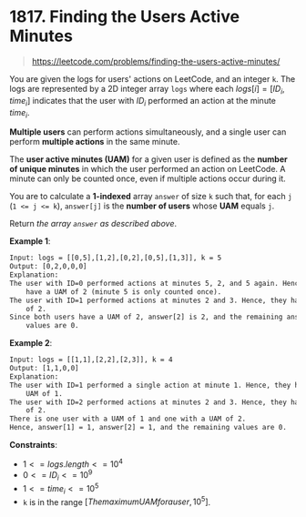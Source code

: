 # 1817. Finding the Users Active Minutes

> <https://leetcode.com/problems/finding-the-users-active-minutes/>

You are given the logs for users' actions on LeetCode, and an integer `k`. The
logs are represented by a 2D integer array `logs` where each
$logs[i] = [ID_i, time_i]$ indicates that the user with $ID_i$ performed an
action at the minute $time_i$.

**Multiple users** can perform actions simultaneously, and a single user can
perform **multiple actions** in the same minute.

The **user active minutes (UAM)** for a given user is defined as the **number
of unique minutes** in which the user performed an action on LeetCode. A minute
can only be counted once, even if multiple actions occur during it.

You are to calculate a **1-indexed** array `answer` of size `k` such that, for
each `j` (`1 <= j <= k`), `answer[j]` is the **number of users** whose **UAM**
equals `j`.

Return *the array `answer` as described above*.

**Example 1**:

```txt
Input: logs = [[0,5],[1,2],[0,2],[0,5],[1,3]], k = 5
Output: [0,2,0,0,0]
Explanation:
The user with ID=0 performed actions at minutes 5, 2, and 5 again. Hence, they
    have a UAM of 2 (minute 5 is only counted once).
The user with ID=1 performed actions at minutes 2 and 3. Hence, they have a UAM
    of 2.
Since both users have a UAM of 2, answer[2] is 2, and the remaining answer[j]
    values are 0.
```

**Example 2**:

```txt
Input: logs = [[1,1],[2,2],[2,3]], k = 4
Output: [1,1,0,0]
Explanation:
The user with ID=1 performed a single action at minute 1. Hence, they have a
    UAM of 1.
The user with ID=2 performed actions at minutes 2 and 3. Hence, they have a UAM
    of 2.
There is one user with a UAM of 1 and one with a UAM of 2.
Hence, answer[1] = 1, answer[2] = 1, and the remaining values are 0.
```

**Constraints**:

- $1 <= logs.length <= 10^4$
- $0 <= ID_i <= 10^9$
- $1 <= time_i <= 10^5$
- `k` is in the range $[The maximum UAM for a user, 10^5]$.
